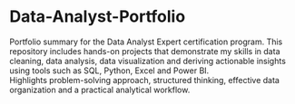 # Data-Analyst-Portfolio
Portfolio summary for the Data Analyst Expert certification program. This repository includes hands-on projects that demonstrate my skills in data cleaning, data analysis, data visualization and deriving actionable insights using tools such as SQL, Python, Excel and Power BI.  
Highlights problem-solving approach, structured thinking, effective data organization and a practical analytical workflow.
